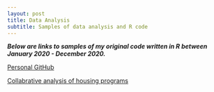 ```yaml
---
layout: post
title: Data Analysis
subtitle: Samples of data analysis and R code
---
```


**_Below are links to samples of my original code written in R between January 2020 - December 2020._**

[Personal GitHub](https://github.com/nicolehillsmall?tab=repositories)


[Collabrative analysis of housing programs](https://r-class.github.io/cpp-528-fall-2020-group-02/)
